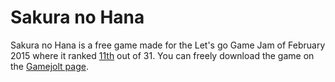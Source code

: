 # Sakura no Hana

Sakura no Hana is a free game made for the Let's go Game Jam of February 2015 where it ranked [11th](http://jams.gamejolt.io/letsgojam/games) out of 31.
You can freely download the game on the [Gamejolt page](https://gamejolt.com/games/sakura-no-hana/48208).
